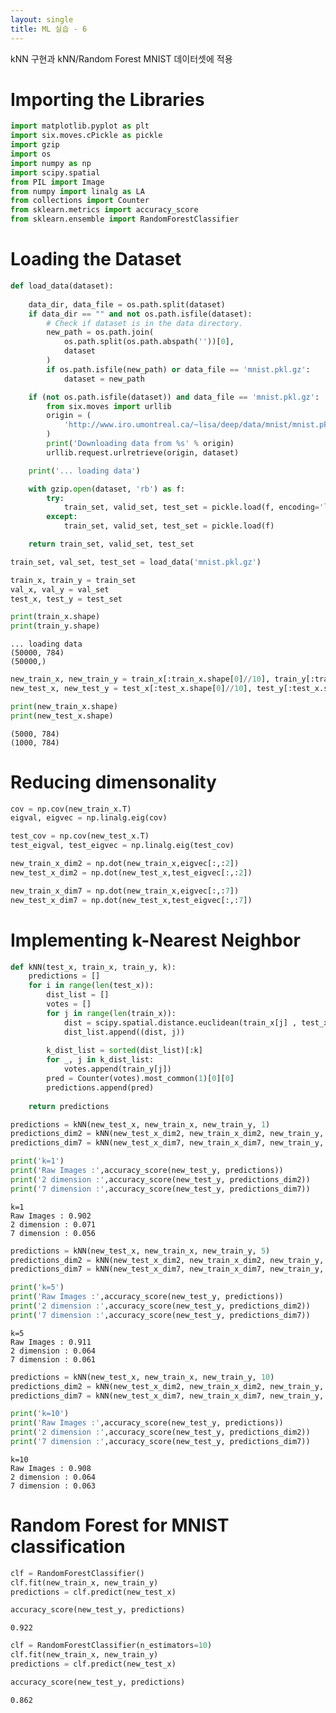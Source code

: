 ```yaml
---
layout: single
title: ML 실습 - 6
---
```

kNN 구현과 kNN/Random Forest MNIST 데이터셋에 적용

# Importing the Libraries


```python
import matplotlib.pyplot as plt
import six.moves.cPickle as pickle
import gzip
import os
import numpy as np
import scipy.spatial
from PIL import Image
from numpy import linalg as LA
from collections import Counter
from sklearn.metrics import accuracy_score
from sklearn.ensemble import RandomForestClassifier
```

# Loading the Dataset


```python
def load_data(dataset):
    
    data_dir, data_file = os.path.split(dataset)
    if data_dir == "" and not os.path.isfile(dataset):
        # Check if dataset is in the data directory.
        new_path = os.path.join(
            os.path.split(os.path.abspath(''))[0],
            dataset
        )
        if os.path.isfile(new_path) or data_file == 'mnist.pkl.gz':
            dataset = new_path

    if (not os.path.isfile(dataset)) and data_file == 'mnist.pkl.gz':
        from six.moves import urllib
        origin = (
            'http://www.iro.umontreal.ca/~lisa/deep/data/mnist/mnist.pkl.gz'
        )
        print('Downloading data from %s' % origin)
        urllib.request.urlretrieve(origin, dataset)

    print('... loading data')

    with gzip.open(dataset, 'rb') as f:
        try:
            train_set, valid_set, test_set = pickle.load(f, encoding='latin1')
        except:
            train_set, valid_set, test_set = pickle.load(f)

    return train_set, valid_set, test_set
```


```python
train_set, val_set, test_set = load_data('mnist.pkl.gz')

train_x, train_y = train_set
val_x, val_y = val_set
test_x, test_y = test_set

print(train_x.shape)
print(train_y.shape)
```

    ... loading data
    (50000, 784)
    (50000,)
    


```python
new_train_x, new_train_y = train_x[:train_x.shape[0]//10], train_y[:train_x.shape[0]//10]
new_test_x, new_test_y = test_x[:test_x.shape[0]//10], test_y[:test_x.shape[0]//10]

print(new_train_x.shape)
print(new_test_x.shape)
```

    (5000, 784)
    (1000, 784)
    

# Reducing dimensonality


```python
cov = np.cov(new_train_x.T)
eigval, eigvec = np.linalg.eig(cov)

test_cov = np.cov(new_test_x.T)
test_eigval, test_eigvec = np.linalg.eig(test_cov)
```


```python
new_train_x_dim2 = np.dot(new_train_x,eigvec[:,:2])
new_test_x_dim2 = np.dot(new_test_x,test_eigvec[:,:2])

new_train_x_dim7 = np.dot(new_train_x,eigvec[:,:7])
new_test_x_dim7 = np.dot(new_test_x,test_eigvec[:,:7])
```

# Implementing k-Nearest Neighbor


```python
def kNN(test_x, train_x, train_y, k):
    predictions = []
    for i in range(len(test_x)):
        dist_list = []
        votes = []
        for j in range(len(train_x)):
            dist = scipy.spatial.distance.euclidean(train_x[j] , test_x[i])
            dist_list.append((dist, j))
        
        k_dist_list = sorted(dist_list)[:k]
        for _, j in k_dist_list:
            votes.append(train_y[j])
        pred = Counter(votes).most_common(1)[0][0]
        predictions.append(pred)
        
    return predictions
```


```python
predictions = kNN(new_test_x, new_train_x, new_train_y, 1)
predictions_dim2 = kNN(new_test_x_dim2, new_train_x_dim2, new_train_y, 1)
predictions_dim7 = kNN(new_test_x_dim7, new_train_x_dim7, new_train_y, 1)

print('k=1')
print('Raw Images :',accuracy_score(new_test_y, predictions))
print('2 dimension :',accuracy_score(new_test_y, predictions_dim2))
print('7 dimension :',accuracy_score(new_test_y, predictions_dim7))
```

    k=1
    Raw Images : 0.902
    2 dimension : 0.071
    7 dimension : 0.056
    


```python
predictions = kNN(new_test_x, new_train_x, new_train_y, 5)
predictions_dim2 = kNN(new_test_x_dim2, new_train_x_dim2, new_train_y, 5)
predictions_dim7 = kNN(new_test_x_dim7, new_train_x_dim7, new_train_y, 5)

print('k=5')
print('Raw Images :',accuracy_score(new_test_y, predictions))
print('2 dimension :',accuracy_score(new_test_y, predictions_dim2))
print('7 dimension :',accuracy_score(new_test_y, predictions_dim7))
```

    k=5
    Raw Images : 0.911
    2 dimension : 0.064
    7 dimension : 0.061
    


```python
predictions = kNN(new_test_x, new_train_x, new_train_y, 10)
predictions_dim2 = kNN(new_test_x_dim2, new_train_x_dim2, new_train_y, 10)
predictions_dim7 = kNN(new_test_x_dim7, new_train_x_dim7, new_train_y, 10)

print('k=10')
print('Raw Images :',accuracy_score(new_test_y, predictions))
print('2 dimension :',accuracy_score(new_test_y, predictions_dim2))
print('7 dimension :',accuracy_score(new_test_y, predictions_dim7))
```

    k=10
    Raw Images : 0.908
    2 dimension : 0.064
    7 dimension : 0.063
    

# Random Forest for MNIST classification


```python
clf = RandomForestClassifier()
clf.fit(new_train_x, new_train_y)
predictions = clf.predict(new_test_x)

accuracy_score(new_test_y, predictions)
```




    0.922




```python
clf = RandomForestClassifier(n_estimators=10)
clf.fit(new_train_x, new_train_y)
predictions = clf.predict(new_test_x)

accuracy_score(new_test_y, predictions)
```




    0.862



